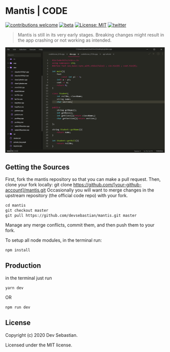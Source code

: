 # Mantis | CODE

[![contributions welcome](https://img.shields.io/badge/contributions-welcome-brightgreen.svg?style=flat)](https://github.com/devsebastian/mantis/issues) 
[![beta](https://img.shields.io/badge/production-BETA-red.svg)]()
[![License: MIT](https://img.shields.io/badge/License-MIT-yellow.svg)](https://github.com/devsebastian/mantis/blob/master/LICENSE) 
[![twitter](https://img.shields.io/badge/Twitter-@iDevSebastian-green.svg)](https://twitter.com/iDevSebastian)

> Mantis is still in its very early stages. Breaking changes might result in the app crashing or not working as intended.

![Mantis](src/assets/static/Mantis.png)
## Getting the Sources
First, fork the mantis repository so that you can make a pull request. Then, clone your fork locally:
git clone https://github.com/[your-github-account]/mantis.git
Occasionally you will want to merge changes in the upstream repository (the official code repo) with your fork.

```
cd mantis
git checkout master
git pull https://github.com/devsebastian/mantis.git master
```
Manage any merge conflicts, commit them, and then push them to your fork.

To setup all node modules, in the terminal run:
```
npm install
```
 
## Production
in the terminal just run
```
yarn dev
```
OR
```
npm run dev
```
## License
Copyright (c) 2020 Dev Sebastian.

Licensed under the MIT license.
